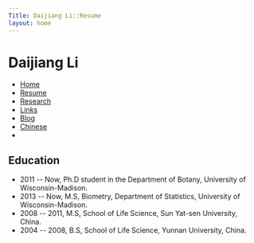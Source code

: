 ```yaml
---
Title: Daijiang Li::Resume
layout: home
---
```



  
  <h1 class="sitename">Daijiang Li</h1>
<ul class="nav pills">
  <li><a href="/"><i class="fa fa-home fa-fw"></i> Home</a></li>
  <li class="active"><a href="resume.html" title="Curriculumn Vitae"><i class="fa fa-book fa-fw"></i> Resume</a></li>
  <li><a href="research.html" title="Research"><i class="fa fa-flask fa-fw"></i> Research</a></li>
  <li><a href="links.html" title="Useful links"><i class="fa fa-suitcase fa-fw"></i> Links</a></li>
  <li><a href="/en/"><i class="fa fa-sitemap fa-fw"></i> Blog</a></li>
  <li><a href="/cn/"><i class="fa fa-sitemap fa-fw"></i> Chinese</a></li>
  <li><a href="README.html"><i class="fa fa-info-circle fa-fw"></i> <a></li>
</ul>

## Education

* 2011 -- Now, Ph.D student in the Department of Botany, University of Wisconsin-Madison.
* 2013 -- Now, M.S, Biometry, Department of Statistics, University of Wisconsin-Madison.
* 2008 -- 2011, M.S, School of Life Science, Sun Yat-sen University, China.
* 2004 -- 2008, B.S, School of Life Science, Yunnan University, China.


